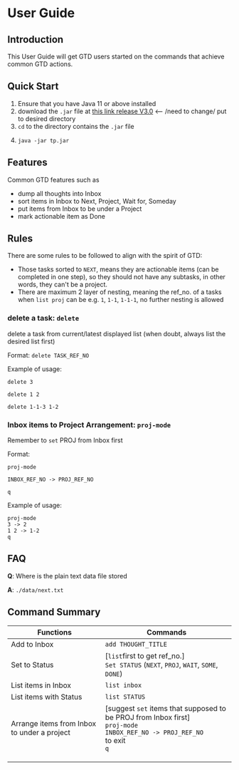# User Guide

## Introduction

This User Guide will get GTD users started on the commands that achieve common GTD actions. 

## Quick Start

1. Ensure that you have Java 11 or above installed
2. download the `.jar` file at [this link release V3.0](https://github.com/AY2122S1-TIC4001-F18-3/tp/releases/tag/v2.1) <-- /need to change/  put to desired directory 
3. `cd` to the directory contains the `.jar` file 
4. ```
   java -jar tp.jar
   ```

## Features 

Common GTD features such as 
+ dump all thoughts into Inbox
+ sort items in Inbox to Next, Project, Wait for, Someday
+ put items from Inbox to be under a Project 
+ mark actionable item as Done 

## Rules
There are some rules to be followed to align with the spirit of GTD:
- Those tasks sorted to `NEXT`, means they are actionable items (can be completed in one step), so they should not have any subtasks, in other words, they can't be a project.
- There are maximum 2 layer of nesting, meaning the ref_no. of a tasks when `list proj` can be e.g. `1`, `1-1`, `1-1-1`, no further nesting is allowed

### delete a task: `delete`
delete a task from current/latest displayed list
(when doubt, always list the desired list first)

Format: `delete TASK_REF_NO`

Example of usage: 

`delete 3`

`delete 1 2`

`delete 1-1-3 1-2`

### Inbox items to Project Arrangement: `proj-mode`

Remember to `set` PROJ from Inbox first

Format: 

`proj-mode`

`INBOX_REF_NO -> PROJ_REF_NO`

`q`

Example of usage:

```
proj-mode
3 -> 2
1 2 -> 1-2
q
```



## FAQ

**Q**: Where is the plain text data file stored 

**A**: `./data/next.txt`

## Command Summary

  | Functions  | Commands |
  | ------------- | ------------- |
  | Add to Inbox  |   `add THOUGHT_TITLE` |
  |  Set to Status  | [`list`first to get ref_no.] <br />`Set STATUS` (`NEXT`, `PROJ`, `WAIT`, `SOME`, `DONE`)|
 |  List items in Inbox | `list inbox` |
  | List items with Status  | `list STATUS` |
  |  Arrange items from Inbox to under a project | [suggest `set` items that supposed to be PROJ from Inbox first] <br /> `proj-mode` <br /> `INBOX_REF_NO -> PROJ_REF_NO`<br />to exit<br />`q` |
  |   |  |
  |   |  |
  |   |  |